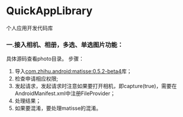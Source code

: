 # QuickAppLibrary
个人应用开发代码库

### 一.接入相机、相册，多选、单选图片功能：
  具体源码查看photo目录。
  步骤：
  1. 导入[com.zhihu.android:matisse:0.5.2-beta4](https://github.com/zhihu/Matisse)库；
  2. 检查申请相应权限;
  3. 发起请求，发起请求时注意如果要打开相机，即capture(true)，需要在AndroidManifest.xml中注册FileProvider；
  4. 处理结果；
  5. 如果要混淆，要处理matisse的混淆。
  
  
